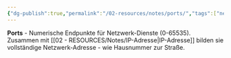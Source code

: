 ```yaml
---
{"dg-publish":true,"permalink":"/02-resources/notes/ports/","tags":["netzwerk/adressierung","transport/endpoint"],"noteIcon":"","updated":"2025-09-05T10:12:31.264+02:00"}
---
```



**Ports** - Numerische Endpunkte für Netzwerk-Dienste (0-65535).
Zusammen mit [[02 - RESOURCES/Notes/IP-Adresse\|IP-Adresse]] bilden sie vollständige Netzwerk-Adresse - wie Hausnummer zur Straße.